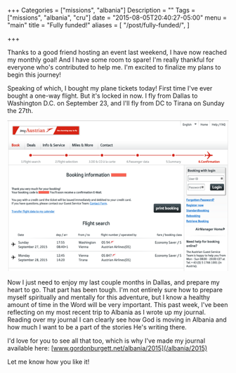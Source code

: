 +++
Categories = ["missions", "albania"]
Description = ""
Tags = ["missions", "albania", "cru"]
date = "2015-08-05T20:40:27-05:00"
menu = "main"
title = "Fully funded!"
aliases = [
  "/post/fully-funded/",
]

+++

Thanks to a good friend hosting an event last weekend, I have now reached my monthly goal!  And I have some room to spare!  I'm really thankful for everyone who's contributed to help me.  I'm excited to finalize my plans to begin this journey!

Speaking of which, I bought my plane tickets today!  First time I've ever bought a one-way flight.  But it's locked in now.  I fly from Dallas to Washington D.C. on September 23, and I'll fly from DC to Tirana on Sunday the 27th.

<img src="/.640x/images/2015/austrian-tickets.png" ></img>

Now I just need to enjoy my last couple months in Dallas, and prepare my heart to go.  That part has been tough.  I'm not entirely sure how to prepare myself spiritually and mentally for this adventure, but I know a healthy amount of time in the Word will be very important.  This past week, I've been reflecting on my most recent trip to Albania as I wrote up my journal.  Reading over my journal I can clearly see how God is moving in Albania and how much I want to be a part of the stories He's writing there.

I'd love for you to see all that too, which is why I've made my journal available here: [www.gordonburgett.net/albania/2015](/albania/2015)

Let me know how you like it!
